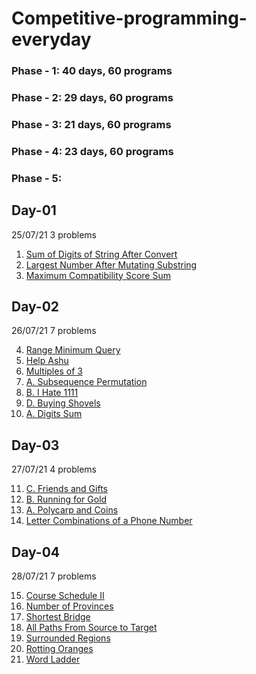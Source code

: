 # Competitive-programming-everyday
### Phase - 1: 40 days, 60 programs
### Phase - 2: 29 days, 60 programs
### Phase - 3: 21 days, 60 programs
### Phase - 4: 23 days, 60 programs
### Phase - 5:

## Day-01
25/07/21
3 problems

1. [Sum of Digits of String After Convert](https://leetcode.com/contest/weekly-contest-251/problems/sum-of-digits-of-string-after-convert/)
2. [Largest Number After Mutating Substring](https://leetcode.com/contest/weekly-contest-251/problems/largest-number-after-mutating-substring/)
3. [Maximum Compatibility Score Sum](https://leetcode.com/contest/weekly-contest-251/problems/maximum-compatibility-score-sum/)

## Day-02
26/07/21
7 problems

4. [Range Minimum Query](https://www.spoj.com/problems/RMQSQ/)
5. [Help Ashu](https://www.hackerearth.com/practice/data-structures/advanced-data-structures/fenwick-binary-indexed-trees/practice-problems/algorithm/help-ashu-1/)
6. [Multiples of 3](https://www.codechef.com/problems/MULTQ3)
7. [A. Subsequence Permutation](https://codeforces.com/contest/1552/problem/A)
8. [B. I Hate 1111](https://codeforces.com/contest/1526/problem/B)
9. [D. Buying Shovels](https://codeforces.com/contest/1360/problem/D)
10. [A. Digits Sum](https://codeforces.com/contest/1553/problem/A)

## Day-03
27/07/21
4 problems

11. [C. Friends and Gifts](https://codeforces.com/contest/1283/problem/C)
12. [B. Running for Gold](https://codeforces.com/contest/1552/problem/B)
13. [A. Polycarp and Coins](https://codeforces.com/contest/1551/problem/A)
14. [Letter Combinations of a Phone Number](https://leetcode.com/problems/letter-combinations-of-a-phone-number/)

## Day-04
28/07/21
7 problems

15. [Course Schedule II](https://leetcode.com/problems/course-schedule-ii/)
16. [Number of Provinces](https://leetcode.com/problems/number-of-provinces/)
17. [Shortest Bridge](https://leetcode.com/problems/shortest-bridge/)
18. [All Paths From Source to Target](https://leetcode.com/problems/all-paths-from-source-to-target/)
19. [Surrounded Regions](https://leetcode.com/problems/surrounded-regions/)
20. [Rotting Oranges](https://leetcode.com/problems/rotting-oranges/)
21. [Word Ladder](https://leetcode.com/problems/word-ladder/)